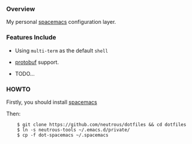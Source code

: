 ### Overview

My personal [spacemacs][] configuration layer.

### Features Include

+ Using ``multi-term`` as the default ``shell``
+ [protobuf](https://developers.google.com/protocol-buffers/?hl=en) support.

+ TODO...

### HOWTO

Firstly, you should install [spacemacs][]

Then:

```
    $ git clone https://github.com/neutrous/dotfiles && cd dotfiles
    $ ln -s neutrous-tools ~/.emacs.d/private/
    $ cp -f dot-spacemacs ~/.spacemacs
```

[spacemacs]: https://github.com/syl20bnr/spacemacs
